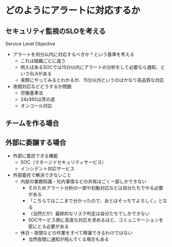 # どのようにアラートに対応するか

## セキュリティ監視のSLOを考える

Service Level Objective

- アラートを何分以内に対応するべきか？という基準を考える
    - これは組織ごとに違う
    - 例えばあるSOCでは15分以内にアラートの分析をして必要なら通知、というSLAがある
    - 実際にやってみるとわかるが、15分以内というのはかなり高品質な対応
- 夜間対応などどうするか問題
    - 労働基準法
    - 24x365は茨の道
    - オンコール対応

## チームを作る場合

## 外部に委譲する場合

- 外部に委託できる機能
    - SOC（マネージドセキュリティサービス）
    - インシデント対応サービス
- 外部委託で解決できないこと
    - 内部の業務知識・社内事情などの共有はごく一部しかできない
        - そのためアラート分析の一部や初動対応などは自分たちでやる必要がある
        - 「こちらではここまで分かったので、あとはそっちでよろしく」となる
        - （当然だが）最終的なリスク判定は自分たちでしかできない
        - SOCサービス側に高度な対応を求めるほど、コミュニケーションを密にとる必要がある
    - 休日・夜間などの作業をすべて移譲できるわけではない
        - 当然夜間に通知が飛んでくる場合もある

